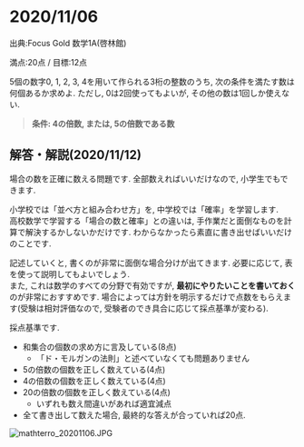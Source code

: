 # 2020/11/06

出典:Focus Gold 数学1A(啓林館)

満点:20点 / 目標:12点

5個の数字0, 1, 2, 3, 4を用いて作られる3桁の整数のうち, 次の条件を満たす数は何個あるか求めよ. ただし, 0は2回使ってもよいが, その他の数は1回しか使えない.

> **条件: 4の倍数, または, 5の倍数である数**

<div style="page-break-before:always"></div>

## 解答・解説(2020/11/12)
場合の数を正確に数える問題です. 全部数えればいいだけなので, 小学生でもできます.

小学校では「並べ方と組み合わせ方」を, 中学校では「確率」を学習します.  
高校数学で学習する「場合の数と確率」との違いは, 手作業だと面倒なものを計算で解決するかしないかだけです.
わからなかったら素直に書き出せばいいだけのことです.

記述していくと, 書くのが非常に面倒な場合分けが出てきます. 必要に応じて, 表を使って説明してもよいでしょう.  
また, これは数学のすべての分野で有効ですが, **最初にやりたいことを書いておく**のが非常におすすめです. 場合によっては方針を明示するだけで点数をもらえます(受験は相対評価なので, 受験者のでき具合に応じて採点基準が変わる). 

採点基準です.

- 和集合の個数の求め方に言及している(8点)
    - 「ド・モルガンの法則」と述べていなくても問題ありません
- 5の倍数の個数を正しく数えている(4点)
- 4の倍数の個数を正しく数えている(4点)
- 20の倍数の個数を正しく数えている(4点)
    - いずれも数え間違いがあれば適宜減点
- 全て書き出して数えた場合, 最終的な答えが合っていれば20点.


![mathterro_20201106.JPG](https://qiita-image-store.s3.ap-northeast-1.amazonaws.com/0/559517/835ed32d-efb4-8d5d-6363-ebcd4b1e7df0.jpeg)

</div></details>